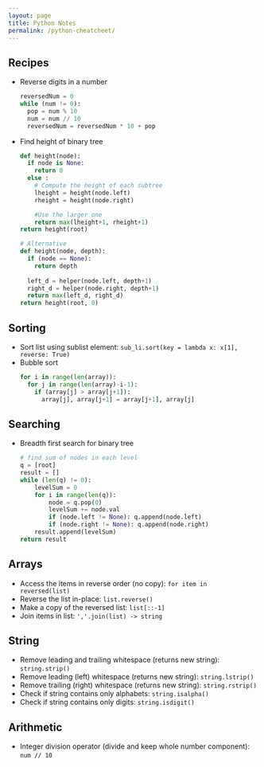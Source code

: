 ```yaml
---
layout: page
title: Python Notes
permalink: /python-cheatcheet/
---
```


## Recipes
- Reverse digits in a number
  ``` python
  reversedNum = 0
  while (num != 0):
    pop = num % 10
    num = num // 10
    reversedNum = reversedNum * 10 + pop
  ```
- Find height of binary tree
  ``` python
  def height(node):
    if node is None:
      return 0
    else :
      # Compute the height of each subtree
      lheight = height(node.left)
      rheight = height(node.right)

      #Use the larger one
      return max(lheight+1, rheight+1)
  return height(root)

  # Alternative
  def height(node, depth):
    if (node == None):
      return depth
    
    left_d = helper(node.left, depth+1)
    right_d = helper(node.right, depth+1)
    return max(left_d, right_d)
  return height(root, 0)
  ```

## Sorting
- Sort list using sublist element: `sub_li.sort(key = lambda x: x[1], reverse: True)`
- Bubble sort
  ``` python
  for i in range(len(array)):
    for j in range(len(array)-i-1):
      if (array[j] > array[j+1]):
        array[j], array[j+1] = array[j+1], array[j]
  ```

## Searching
- Breadth first search for binary tree
  ``` python
  # find sum of nodes in each level
  q = [root]
  result = []
  while (len(q) != 0):
      levelSum = 0
      for i in range(len(q)):
          node = q.pop(0)
          levelSum += node.val
          if (node.left != None): q.append(node.left)
          if (node.right != None): q.append(node.right)
      result.append(levelSum)
  return result
  ```

## Arrays
- Access the items in reverse order (no copy): `for item in reversed(list)`
- Reverse the list in-place: `list.reverse()`
- Make a copy of the reversed list: `list[::-1]`
- Join items in list: `','.join(list) -> string`

## String
- Remove leading and trailing whitespace (returns new string): `string.strip()`
- Remove leading (left) whitespace (returns new string): `string.lstrip()`
- Remove trailing (right) whitespace (returns new string): `string.rstrip()`
- Check if string contains only alphabets: `string.isalpha()`
- Check if string contains only digits: `string.isdigit()`

## Arithmetic
- Integer division operator (divide and keep whole number component): `num // 10`

